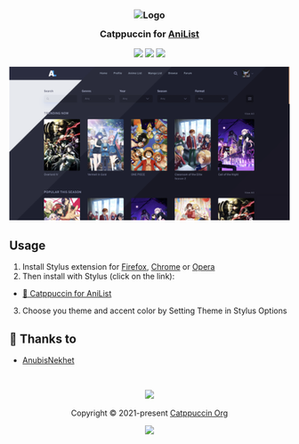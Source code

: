 <h3 align="center">
	<img src="https://raw.githubusercontent.com/catppuccin/catppuccin/main/assets/logos/exports/1544x1544_circle.png" width="100" alt="Logo"/><br/>
	<img src="https://raw.githubusercontent.com/catppuccin/catppuccin/main/assets/misc/transparent.png" height="30" width="0px"/>
	Catppuccin for <a href="https://anilist.co">AniList</a>
	<img src="https://raw.githubusercontent.com/catppuccin/catppuccin/main/assets/misc/transparent.png" height="30" width="0px"/>
</h3>

<p align="center">
	<a href="https://github.com/catppuccin/anilist/stargazers"><img src="https://img.shields.io/github/stars/catppuccin/anilist?colorA=363a4f&colorB=b7bdf8&style=for-the-badge"></a>
	<a href="https://github.com/catppuccin/anilist/issues"><img src="https://img.shields.io/github/issues/catppuccin/anilist?colorA=363a4f&colorB=f5a97f&style=for-the-badge"></a>
	<a href="https://github.com/catppuccin/anilist/contributors"><img src="https://img.shields.io/github/contributors/catppuccin/anilist?colorA=363a4f&colorB=a6da95&style=for-the-badge"></a>
</p>

<p align="center">
	<img src="assets/preview.png"/>
</p>

## Usage

1. Install Stylus extension for [Firefox](https://addons.mozilla.org/en-US/firefox/addon/styl-us/), [Chrome](https://chrome.google.com/webstore/detail/stylus/clngdbkpkpeebahjckkjfobafhncgmne) or [Opera](https://addons.opera.com/en-gb/extensions/details/stylus/)
2. Then install with Stylus (click on the link):
  - [🌻 Catppuccin for AniList](https://github.com/catppuccin/anilist/raw/main/src/AnilistCatppuccin.user.css)
3. Choose you theme and accent color by Setting Theme in Stylus Options


## 💝 Thanks to

- [AnubisNekhet](https://github.com/AnubisNekhet)

&nbsp;

<p align="center">
	<img src="https://raw.githubusercontent.com/catppuccin/catppuccin/main/assets/footers/gray0_ctp_on_line.svg?sanitize=true" />
</p>

<p align="center">
	Copyright &copy; 2021-present <a href="https://github.com/catppuccin" target="_blank">Catppuccin Org</a>
</p>

<p align="center">
	<a href="https://github.com/catppuccin/catppuccin/blob/main/LICENSE"><img src="https://img.shields.io/static/v1.svg?style=for-the-badge&label=License&message=MIT&logoColor=d9e0ee&colorA=363a4f&colorB=b7bdf8"/></a>
</p>

